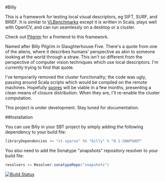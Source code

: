 #Billy

This is a framework for testing local visual descriptors, eg SIFT, SURF, and BRIEF. 
It is similar to [VLBenchmarks](http://www.vlfeat.org/benchmarks/index.html) except it is written in Scala, plays well with OpenCV, and can run seamlessly on a desktop or a cluster.

Check out [Pilgrim](https://github.com/emchristiansen/Pilgrim) for a frontend to this framework.

Named after Billy Pilgrim in Slaughterhouse Five.
There's a quote from one of the aliens, where it describes humans' perspective as akin to someone looking at the world through a straw.
This isn't so different from the perspective of computer vision techniques which use local descriptors.
I'm currently trying to find that quote.

I've temporarily removed the cluster functionality; the code was ugly, passing around Scala scripts which would be compiled on the remote machines.
Hopefully [spores](http://docs.scala-lang.org/sips/pending/spores.html) will be viable in a few months, presenting a clean means of closure distribution.
When they are, I'll re-enable the cluster computation.

This project is under development. 
Stay tuned for documentation.

##Installation

You can use Billy in your SBT project by simply adding the
following dependency to your build file:

```scala
libraryDependencies += "st.sparse" %% "billy" % "0.1-SNAPSHOT"
```

You also need to add the Sonatype "snapshots" repository resolver to
your build file:

```scala
resolvers += Resolver.sonatypeRepo("snapshots")
```

[![Build Status](https://travis-ci.org/emchristiansen/Billy.png)](https://travis-ci.org/emchristiansen/Billy)
